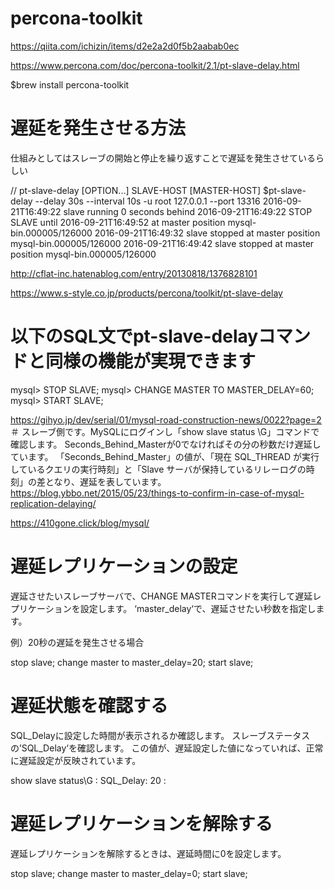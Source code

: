 # percona-toolkit
https://qiita.com/ichizin/items/d2e2a2d0f5b2aabab0ec

https://www.percona.com/doc/percona-toolkit/2.1/pt-slave-delay.html

$brew install percona-toolkit
# 遅延を発生させる方法

仕組みとしてはスレーブの開始と停止を繰り返すことで遅延を発生させているらしい

 // pt-slave-delay [OPTION...] SLAVE-HOST [MASTER-HOST]
$pt-slave-delay --delay 30s --interval 10s -u root 127.0.0.1 --port 13316
2016-09-21T16:49:22 slave running 0 seconds behind
2016-09-21T16:49:22 STOP SLAVE until 2016-09-21T16:49:52 at master position mysql-bin.000005/126000
2016-09-21T16:49:32 slave stopped at master position mysql-bin.000005/126000
2016-09-21T16:49:42 slave stopped at master position mysql-bin.000005/126000

http://cflat-inc.hatenablog.com/entry/20130818/1376828101

https://www.s-style.co.jp/products/percona/toolkit/pt-slave-delay
# 以下のSQL文でpt-slave-delayコマンドと同様の機能が実現できます
mysql> STOP SLAVE;
mysql> CHANGE MASTER TO MASTER_DELAY=60;
mysql> START SLAVE;


https://gihyo.jp/dev/serial/01/mysql-road-construction-news/0022?page=2
＃ スレーブ側です。MySQLにログインし「show slave status \G」コマンドで確認します。
Seconds_Behind_Masterが0でなければその分の秒数だけ遅延しています。
「Seconds_Behind_Master」の値が、「現在 SQL_THREAD が実行しているクエリの実行時刻」と「Slave サーバが保持しているリレーログの時刻」の差となり、遅延を表しています。
https://blog.ybbo.net/2015/05/23/things-to-confirm-in-case-of-mysql-replication-delaying/


https://410gone.click/blog/mysql/
# 遅延レプリケーションの設定
遅延させたいスレーブサーバで、CHANGE MASTERコマンドを実行して遅延レプリケーションを設定します。
‘master_delay‘で、遅延させたい秒数を指定します。
 
例）20秒の遅延を発生させる場合

stop slave;
change master to master_delay=20;
start slave;

# 遅延状態を確認する
SQL_Delayに設定した時間が表示されるか確認します。
スレーブステータスの’SQL_Delay‘を確認します。
この値が、遅延設定した値になっていれば、正常に遅延設定が反映されています。

show slave status\G
:
SQL_Delay: 20
:
 

# 遅延レプリケーションを解除する
遅延レプリケーションを解除するときは、遅延時間に0を設定します。

stop slave;
change master to master_delay=0;
start slave;
